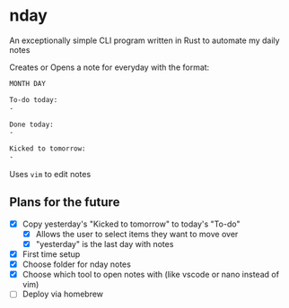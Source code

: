 # nday

An exceptionally simple CLI program written in Rust to automate my daily notes

Creates or Opens a note for everyday with the format:

```markdown
MONTH DAY

To-do today:
-

Done today:
-

Kicked to tomorrow:
-

```

Uses `vim` to edit notes

## Plans for the future

- [X] Copy yesterday's "Kicked to tomorrow" to today's "To-do"
  - [X] Allows the user to select items they want to move over
  - [X] "yesterday" is the last day with notes
- [X] First time setup
- [X] Choose folder for nday notes
- [X] Choose which tool to open notes with (like vscode or nano instead of vim)
- [ ] Deploy via homebrew
